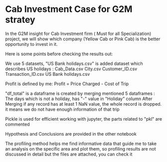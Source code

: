 # Cab Investment Case for G2M stratey 


In the G2M insight for Cab Investment firm ( Must for all Specialization) project, we will show which company (Yellow Cab or Pink Cab) is the better opportunity to invest in it.

Here is some points before checking the results out:

We use 5 datasets, "US Bank holidays.csv" is added dataset which describes US holidays : Cab_Data.csv City.csv Customer_ID.csv Transaction_ID.csv US Bank holidays.csv

Profit is defined by me: Profit = Price Charged - Cost of Trip

"df_total" is a dataframe is created by merging mentioned 5 dataframes : The days which is not a holiday, has "-" value in "Holiday" column After Merging if any record has at least 1 NaN value, the whole record is dropped. it means we do not have enough information of that trip

Pickle is used for efficient working with jupyter, the parts related to "pkl" are commented

Hypothesis and Conclusions are provided in the other notebook

The profiling method helps me find informative data that guide me to take an analysis on the specific area and plot them, so profiling results are not discussed in detail but the files are attached, you can check it
